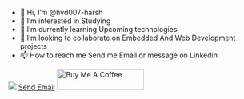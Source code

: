 - 👋 Hi, I’m @hvd007-harsh
- 👀 I’m interested in Studying 
- 🌱 I’m currently learning Upcoming technologies
- 💞️ I’m looking to collaborate on Embedded And Web Development projects
- 📫 How to reach me Send me Email or message on Linkedin

<!---
hvd007-harsh/hvd007-harsh is a ✨ special ✨ repository because its `README.md` (this file) appears on your GitHub profile.
You can click the Preview link to take a look at your changes.
--->
<img src="https://images.unsplash.com/photo-1510915228340-29c85a43dcfe?ixlib=rb-1.2.1&ixid=MnwxMjA3fDB8MHxzZWFyY2h8MXx8Y29kZXJ8ZW58MHx8MHx8&w=1000&q=80"/>
    <a href = "mailto:harshdixit1981@gmail.com.com">Send Email</a>
<a href="https://www.buymeacoffee.com/travelphotovlog" target="_blank"><img src="https://cdn.buymeacoffee.com/buttons/default-orange.png" alt="Buy Me A Coffee" height="41" width="174"></a>




